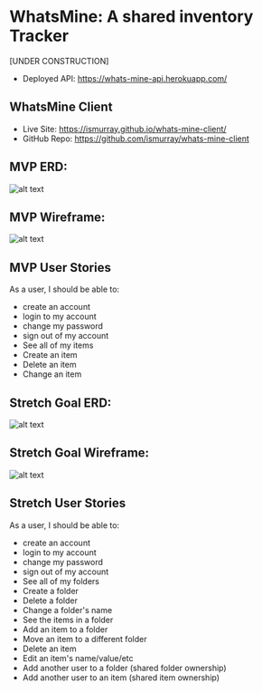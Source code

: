 # WhatsMine: A shared inventory Tracker
[UNDER CONSTRUCTION]

- Deployed API: https://whats-mine-api.herokuapp.com/

## WhatsMine Client
- Live Site: https://ismurray.github.io/whats-mine-client/
- GitHub Repo: https://github.com/ismurray/whats-mine-client

## MVP ERD:
![alt text](https://i.imgur.com/cYaV3cy.jpg "MVP ERD")

## MVP Wireframe:
![alt text](https://i.imgur.com/1kPlv99.jpg "MVP Wireframe")

## MVP User Stories
As a user, I should be able to:
- create an account
- login to my account
- change my password
- sign out of my account
- See all of my items
- Create an item
- Delete an item
- Change an item



## Stretch Goal ERD:
![alt text](https://i.imgur.com/4KdVl37.jpg "Stretch ERD")

## Stretch Goal Wireframe:
![alt text](https://i.imgur.com/28Zms7x.jpg "Stretch Wireframe")

## Stretch User Stories
As a user, I should be able to:
- create an account
- login to my account
- change my password
- sign out of my account
- See all of my folders
- Create a folder
- Delete a folder
- Change a folder's name
- See the items in a folder
- Add an item to a folder
- Move an item to a different folder
- Delete an item
- Edit an item's name/value/etc
- Add another user to a folder (shared folder ownership)
- Add another user to an item (shared item ownership)
